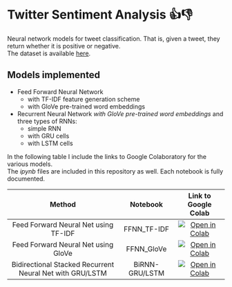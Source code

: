 # Twitter Sentiment Analysis 👍👎 

Neural network models for tweet classification. That is, given a tweet, they return whether it is positive or negative.  
The dataset is available [here](https://drive.google.com/file/d/1dTIWNpjlrnTQBIQtaGOh0jCRYZiAQO79/view).  

## Models implemented
- Feed Forward Neural Network
  - with TF-IDF feature generation scheme
  - with GloVe pre-trained word embeddings 
- Recurrent Neural Network *with GloVe pre-trained word embeddings*
  and three types of RNNs:
  - simple RNN
  - with GRU cells
  - with LSTM cells

In the following table I include the links to Google Colaboratory for the various models.  
The _ipynb_ files are included in this repository as well.
Each notebook is fully documented.

|Method | Notebook | Link to Google Colab |
|:-:|:-:|:-:|
| Feed Forward Neural Net using TF-IDF | FFNN_TF-IDF | [![Open in Colab](https://colab.research.google.com/assets/colab-badge.svg)](https://colab.research.google.com/drive/12Yh2X91JOkYBEG3yXfcBRjORjHh1KTPy?usp=sharing) |
| Feed Forward Neural Net using GloVe | FFNN_GloVe | [![Open in Colab](https://colab.research.google.com/assets/colab-badge.svg)](https://colab.research.google.com/drive/1PbAQPiyTpwWAeKV5LC9bNCERwPZn1qC3?usp=sharing) |
| Bidirectional Stacked Recurrent Neural Net with GRU/LSTM | BiRNN-GRU/LSTM | [![Open in Colab](https://colab.research.google.com/assets/colab-badge.svg)](https://colab.research.google.com/drive/14Th2b3wAUN_3Ujh3MqFhMvAmtqHfVaBU?usp=sharing) |
